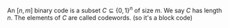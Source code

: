 An $[n,m]$ binary code is a subset $C\subseteq \{ 0,1 \}^{n}$ of size $m$. We say $C$ has length $n$. The elements of $C$ are called codewords. 
(so it's a block code)

